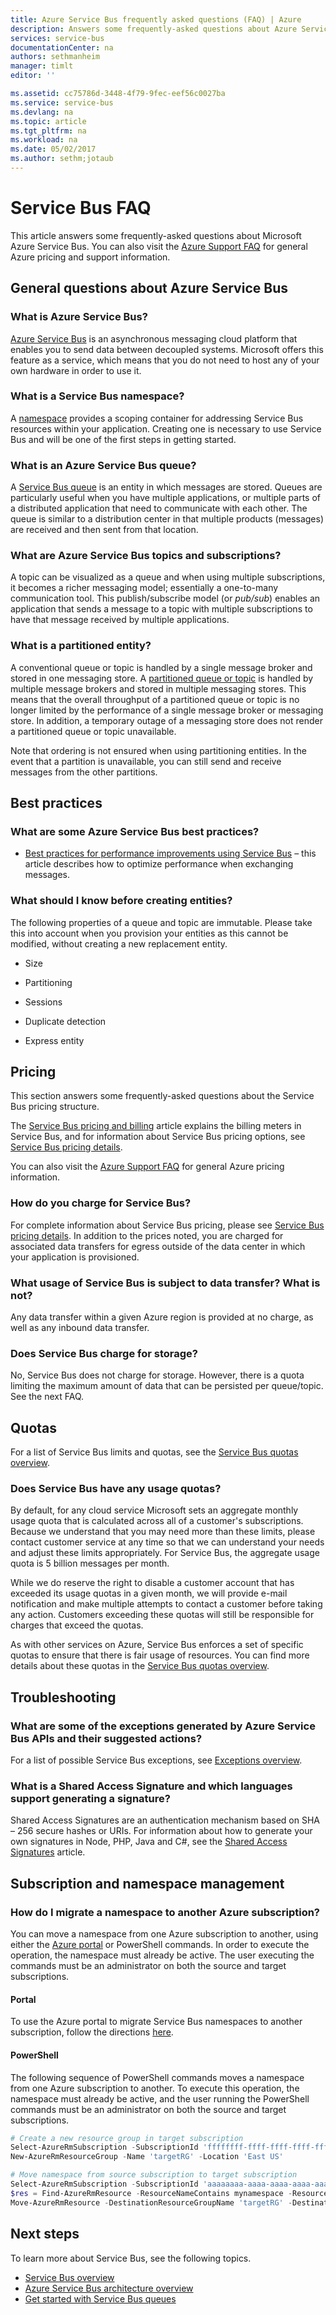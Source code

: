 ```yaml
---
title: Azure Service Bus frequently asked questions (FAQ) | Azure
description: Answers some frequently-asked questions about Azure Service Bus.
services: service-bus
documentationCenter: na
authors: sethmanheim
manager: timlt
editor: ''

ms.assetid: cc75786d-3448-4f79-9fec-eef56c0027ba
ms.service: service-bus
ms.devlang: na
ms.topic: article
ms.tgt_pltfrm: na
ms.workload: na
ms.date: 05/02/2017
ms.author: sethm;jotaub
---
```


# Service Bus FAQ
This article answers some frequently-asked questions about Microsoft Azure Service Bus. You can also visit the [Azure Support FAQ](http://go.microsoft.com/fwlink/?LinkID=185083) for general Azure pricing and support information.

## General questions about Azure Service Bus
### What is Azure Service Bus?
[Azure Service Bus](service-bus-messaging-overview.md) is an asynchronous messaging cloud platform that enables you to send data between decoupled systems. Microsoft offers this feature as a service, which means that you do not need to host any of your own hardware in order to use it.

### What is a Service Bus namespace?

A [namespace](./service-bus-create-namespace-portal.md) provides a scoping container for addressing Service Bus resources within your application. Creating one is necessary to use Service Bus and will be one of the first steps in getting started.

### What is an Azure Service Bus queue?

A [Service Bus queue](./service-bus-queues-topics-subscriptions.md) is an entity in which messages are stored. Queues are particularly useful when you have multiple applications, or multiple parts of a distributed application that need to communicate with each other. The queue is similar to a distribution center in that multiple products (messages) are received and then sent from that location.

### What are Azure Service Bus topics and subscriptions?
A topic can be visualized as a queue and when using multiple subscriptions, it becomes a richer messaging model; essentially a one-to-many communication tool. This publish/subscribe model (or *pub/sub*) enables an application that sends a message to a topic with multiple subscriptions to have that message received by multiple applications.

### What is a partitioned entity?

A conventional queue or topic is handled by a single message broker and stored in one messaging store. A [partitioned queue or topic](./service-bus-partitioning.md) is handled by multiple message brokers and stored in multiple messaging stores. This means that the overall throughput of a partitioned queue or topic is no longer limited by the performance of a single message broker or messaging store. In addition, a temporary outage of a messaging store does not render a partitioned queue or topic unavailable.

Note that ordering is not ensured when using partitioning entities. In the event that a partition is unavailable, you can still send and receive messages from the other partitions.

## Best practices
### What are some Azure Service Bus best practices?
* [Best practices for performance improvements using Service Bus][Best practices for performance improvements using Service Bus] – this article describes how to optimize performance when exchanging messages.

### What should I know before creating entities?
The following properties of a queue and topic are immutable. Please take this into account when you provision your entities as this cannot be modified, without creating a new replacement entity.

-   Size

-   Partitioning

-   Sessions

-   Duplicate detection

-   Express entity

## <a name="service-bus-pricing"></a> Pricing
This section answers some frequently-asked questions about the Service Bus pricing structure.

The [Service Bus pricing and billing](./service-bus-pricing-billing.md) article explains the billing meters in Service Bus, and for information about Service Bus pricing options, see [Service Bus pricing details](https://www.azure.cn/pricing/details/messaging/).

You can also visit the [Azure Support FAQ](http://go.microsoft.com/fwlink/?LinkID=185083) for general Azure pricing information. 

### How do you charge for Service Bus?
For complete information about Service Bus pricing, please see [Service Bus pricing details][Pricing overview]. In addition to the prices noted, you are charged for associated data transfers for egress outside of the data center in which your application is provisioned.

### What usage of Service Bus is subject to data transfer? What is not?
Any data transfer within a given Azure region is provided at no charge, as well as any inbound data transfer. 

### Does Service Bus charge for storage?

No, Service Bus does not charge for storage. However, there is a quota limiting the maximum amount of data that can be persisted per queue/topic. See the next FAQ.

## Quotas

For a list of Service Bus limits and quotas, see the [Service Bus quotas overview][Quotas overview].

### Does Service Bus have any usage quotas?
By default, for any cloud service Microsoft sets an aggregate monthly usage quota that is calculated across all of a customer's subscriptions. Because we understand that you may need more than these limits, please contact customer service at any time so that we can understand your needs and adjust these limits appropriately. For Service Bus, the aggregate usage quota is 5 billion messages per month.

While we do reserve the right to disable a customer account that has exceeded its usage quotas in a given month, we will provide e-mail notification and make multiple attempts to contact a customer before taking any action. Customers exceeding these quotas will still be responsible for charges that exceed the quotas.

As with other services on Azure, Service Bus enforces a set of specific quotas to ensure that there is fair usage of resources. You can find more details about these quotas in the [Service Bus quotas overview][Quotas overview].

## Troubleshooting
### What are some of the exceptions generated by Azure Service Bus APIs and their suggested actions?
For a list of possible Service Bus exceptions, see [Exceptions overview][Exceptions overview].

### What is a Shared Access Signature and which languages support generating a signature?
Shared Access Signatures are an authentication mechanism based on SHA – 256 secure hashes or URIs. For information about how to generate your own signatures in Node, PHP, Java and C\#, see the [Shared Access Signatures][Shared Access Signatures] article.

## Subscription and namespace management
### How do I migrate a namespace to another Azure subscription?

You can move a namespace from one Azure subscription to another, using either the [Azure portal](https://portal.azure.cn) or PowerShell commands. In order to execute the operation, the namespace must already be active. The user executing the commands must be an administrator on both the source and target subscriptions.

#### Portal

To use the Azure portal to migrate Service Bus namespaces to another subscription, follow the directions [here](../azure-resource-manager/resource-group-move-resources.md#use-portal). 

#### PowerShell

The following sequence of PowerShell commands moves a namespace from one Azure subscription to another. To execute this operation, the namespace must already be active, and the user running the PowerShell commands must be an administrator on both the source and target subscriptions.

```powershell
# Create a new resource group in target subscription
Select-AzureRmSubscription -SubscriptionId 'ffffffff-ffff-ffff-ffff-ffffffffffff'
New-AzureRmResourceGroup -Name 'targetRG' -Location 'East US'

# Move namespace from source subscription to target subscription
Select-AzureRmSubscription -SubscriptionId 'aaaaaaaa-aaaa-aaaa-aaaa-aaaaaaaaaaaa'
$res = Find-AzureRmResource -ResourceNameContains mynamespace -ResourceType 'Microsoft.ServiceBus/namespaces'
Move-AzureRmResource -DestinationResourceGroupName 'targetRG' -DestinationSubscriptionId 'ffffffff-ffff-ffff-ffff-ffffffffffff' -ResourceId $res.ResourceId
```

## Next steps
To learn more about Service Bus, see the following topics.

- [Service Bus overview](./service-bus-messaging-overview.md)
- [Azure Service Bus architecture overview](./service-bus-fundamentals-hybrid-solutions.md)
- [Get started with Service Bus queues](./service-bus-dotnet-get-started-with-queues.md)

[Best practices for performance improvements using Service Bus]: ./service-bus-performance-improvements.md
[Best practices for insulating applications against Service Bus outages and disasters]: ./service-bus-outages-disasters.md
[Pricing overview]: https://www.azure.cn/pricing/details/messaging/
[Quotas overview]: ./service-bus-quotas.md
[Exceptions overview]: ./service-bus-messaging-exceptions.md
[Shared Access Signatures]: ./service-bus-sas.md
